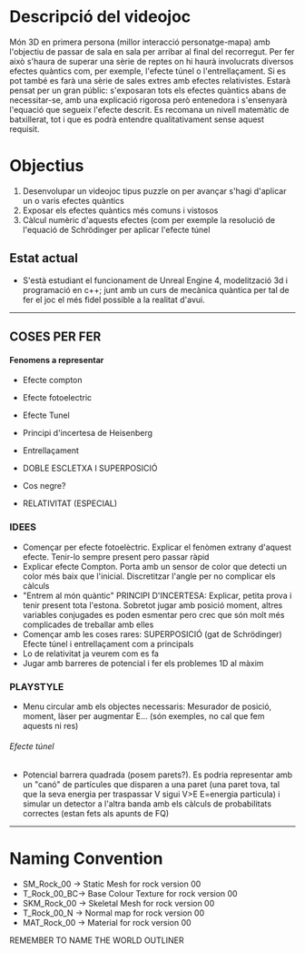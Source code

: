 # Descripció del videojoc

Món 3D en primera persona (millor interacció personatge-mapa) amb l'objectiu de passar de sala en sala per arribar al final del recorregut. Per fer això s'haura de superar una sèrie de reptes on hi haurà involucrats diversos efectes quàntics com, per exemple, l'efecte túnel o l'entrellaçament. Si es pot també es farà una sèrie de sales extres amb efectes relativistes.
Estarà pensat per un gran públic: s'exposaran tots els efectes quàntics abans de necessitar-se, amb una explicació rigorosa però entenedora i s'ensenyarà l'equació que segueix l'efecte descrit. Es recomana un nivell matemàtic de batxillerat, tot i que es podrà entendre qualitativament sense aquest requisit.

# Objectius
1. Desenvolupar un videojoc tipus puzzle on per avançar s'hagi d'aplicar un o varis efectes quàntics
2. Exposar els efectes quàntics més comuns i vistosos 
3. Càlcul numèric d'aquests efectes (com per exemple la resolució de l'equació de Schrödinger per aplicar l'efecte túnel
## Estat actual
- S'està estudiant el funcionament de Unreal Engine 4, modelització 3d i programació en c++; junt amb un curs de mecànica quàntica per tal de fer el joc el més fidel possible a la realitat d'avui. 

_____________________________________________________________
## COSES PER FER

#### Fenomens a representar

- Efecte compton
- Efecte fotoelectric

- Efecte Tunel
- Principi d'incertesa de Heisenberg
- Entrellaçament
- DOBLE ESCLETXA I SUPERPOSICIÓ
- Cos negre?
- RELATIVITAT (ESPECIAL)

### IDEES

- Començar per efecte fotoelèctric. Explicar el fenòmen extrany d'aquest efecte. Tenir-lo sempre present pero passar ràpid
- Explicar efecte Compton. Porta amb un sensor de color que detecti un color més baix que l'inicial. Discretitzar l'angle per no complicar els càlculs
- "Entrem al món quàntic" PRINCIPI D'INCERTESA: Explicar, petita prova i tenir present tota l'estona. Sobretot jugar amb posició moment, altres variables conjugades es poden esmentar pero crec que són molt més complicades de treballar amb elles
- Començar amb les coses rares: SUPERPOSICIÓ (gat de Schrödinger) Efecte túnel i entrellaçament com a principals
- Lo de relativitat ja veurem com es fa
- Jugar amb barreres de potencial i fer els problemes 1D al màxim

### PLAYSTYLE

- Menu circular amb els objectes necessaris: Mesurador de posició, moment, làser per augmentar E... (són exemples, no cal que fem aquests ni res)
###### Efecte túnel
- Potencial barrera quadrada (posem parets?). Es podria representar amb un "canó" de partícules que disparen a una paret (una paret tova, tal que la seva energia per traspassar V sigui V>E E=energia particula) i simular un detector a l'altra banda amb els càlculs de probabilitats correctes (estan fets als apunts de FQ)

________________________________________________________________________________________________________________________________________________

# Naming Convention
- SM_Rock_00 -> Static Mesh for rock version 00
- T_Rock_00_BC-> Base Colour Texture for rock version 00
- SKM_Rock_00 -> Skeletal Mesh for rock version 00
- T_Rock_00_N -> Normal map for rock version 00
- MAT_Rock_00 -> Material for rock version 00

REMEMBER TO NAME THE WORLD OUTLINER
